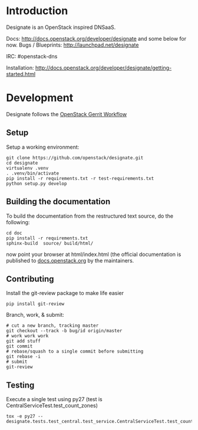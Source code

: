 # Introduction

Designate is an OpenStack inspired DNSaaS.

Docs: http://docs.openstack.org/developer/designate and some below for now.
Bugs / Blueprints: http://launchpad.net/designate

IRC: #openstack-dns

Installation: http://docs.openstack.org/developer/designate/getting-started.html

# Development
Designate follows the [OpenStack Gerrit Workflow](http://docs.openstack.org/infra/manual/developers.html#development-workflow)

## Setup
Setup a working environment:

````
git clone https://github.com/openstack/designate.git
cd designate
virtualenv .venv
. .venv/bin/activate
pip install -r requirements.txt -r test-requirements.txt
python setup.py develop
````

## Building the documentation
To build the documentation from the restructured text source, do the following:
````
cd doc
pip install -r requirements.txt
sphinx-build  source/ build/html/
````
now point your browser at html/index.html
(the official documentation is published to [docs.openstack.org](http://docs.openstack.org/developer/designate) by the
maintainers.


## Contributing
Install the git-review package to make life easier

````
pip install git-review
````

Branch, work, & submit:

````
# cut a new branch, tracking master
git checkout --track -b bug/id origin/master
# work work work
git add stuff
git commit
# rebase/squash to a single commit before submitting
git rebase -i
# submit
git-review
````

## Testing

Execute a single test using py27 (test is CentralServiceTest.test_count_zones)
````
tox -e py27 -- designate.tests.test_central.test_service.CentralServiceTest.test_count_zones
````
